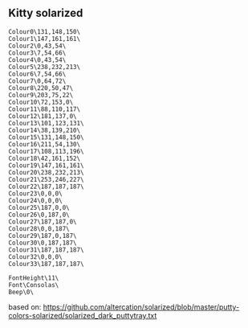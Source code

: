## Kitty solarized

```
Colour0\131,148,150\
Colour1\147,161,161\
Colour2\0,43,54\
Colour3\7,54,66\
Colour4\0,43,54\
Colour5\238,232,213\
Colour6\7,54,66\
Colour7\0,64,72\
Colour8\220,50,47\
Colour9\203,75,22\
Colour10\72,153,0\
Colour11\88,110,117\
Colour12\181,137,0\
Colour13\101,123,131\
Colour14\38,139,210\
Colour15\131,148,150\
Colour16\211,54,130\
Colour17\108,113,196\
Colour18\42,161,152\
Colour19\147,161,161\
Colour20\238,232,213\
Colour21\253,246,227\
Colour22\187,187,187\
Colour23\0,0,0\
Colour24\0,0,0\
Colour25\187,0,0\
Colour26\0,187,0\
Colour27\187,187,0\
Colour28\0,0,187\
Colour29\187,0,187\
Colour30\0,187,187\
Colour31\187,187,187\
Colour32\0,0,0\
Colour33\187,187,187\
```

```
FontHeight\11\
Font\Consolas\
Beep\0\
```
based on: https://github.com/altercation/solarized/blob/master/putty-colors-solarized/solarized_dark_puttytray.txt

